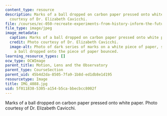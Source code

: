 ```yaml
---
content_type: resource
description: Marks of a ball dropped on carbon paper pressed onto white paper. Photo
  courtesy of Dr. Elizabeth Cavicchi.
file: /courses/ec-050-recreate-experiments-from-history-inform-the-future-from-the-past-galileo-january-iap-2010/5f0118385305a154b5cabbecbcc8002f_IMG_4088.jpg
file_type: image/jpeg
image_metadata:
  caption: Marks of a ball dropped on carbon paper pressed onto white paper.
  credit: Photo courtesy of Dr. Elizabeth Cavicchi.
  image-alt: Photo of dark series of marks on a white piece of paper, showing where
    a ball dropped onto the piece of paper bounced.
learning_resource_types: []
ocw_type: OCWImage
parent_title: Motion, Lens and the Observatory
parent_type: CourseSection
parent_uid: 45b4d2da-8505-7fa9-1b8d-ed1db8e1d195
resourcetype: Image
title: IMG_4088.jpg
uid: 5f011838-5305-a154-b5ca-bbecbcc8002f
---
```

Marks of a ball dropped on carbon paper pressed onto white paper. Photo courtesy of Dr. Elizabeth Cavicchi.

